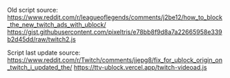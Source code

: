 Old script source:
https://www.reddit.com/r/leagueoflegends/comments/j2be12/how_to_block_the_new_twitch_ads_with_ublock/
https://gist.githubusercontent.com/pixeltris/e78bb8f9d8a7a22665958e339b2d45dd/raw/twitch2.js

Script last update source:
https://www.reddit.com/r/Twitch/comments/jjepg8/fix_for_ublock_origin_on_twitch_i_updated_the/
https://ttv-ublock.vercel.app/twitch-videoad.js 
